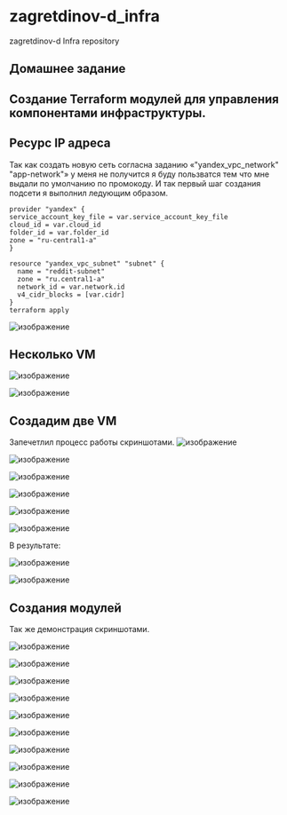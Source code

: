 # zagretdinov-d_infra
zagretdinov-d Infra repository

## Домашнее задание

## Создание Terraform модулей для управления компонентами инфраструктуры.

## Ресурс IP адреса
Так как создать новую сеть согласна заданию «"yandex_vpc_network" "app-network"» у меня не получится я буду пользватся тем что мне выдали по умолчанию по промокоду. 
И так первый шаг создания подсети я выполнил ледующим образом.
```
provider "yandex" {
service_account_key_file = var.service_account_key_file
cloud_id = var.cloud_id
folder_id = var.folder_id
zone = "ru-central1-a"
}

resource "yandex_vpc_subnet" "subnet" {
  name = "reddit-subnet"
  zone = "ru.central1-a"
  network_id = var.network.id
  v4_cidr_blocks = [var.cidr]
}
terraform apply
```
![изображение](https://user-images.githubusercontent.com/85208391/125015984-62101400-e092-11eb-9d73-aa4fa2b154db.png)


## Несколько VM

![изображение](https://user-images.githubusercontent.com/85208391/125016116-997ec080-e092-11eb-9e25-b0960560e4f4.png)

![изображение](https://user-images.githubusercontent.com/85208391/125016162-adc2bd80-e092-11eb-8160-6b6a22270414.png)

## Создадим две VM
Запечетлил процесс работы скриншотами.
![изображение](https://user-images.githubusercontent.com/85208391/125016868-df885400-e093-11eb-91a2-9fb521417ec7.png)

![изображение](https://user-images.githubusercontent.com/85208391/125016884-e8792580-e093-11eb-9c61-9b27c082e0af.png)

![изображение](https://user-images.githubusercontent.com/85208391/125016908-f5961480-e093-11eb-99f9-9b80739dc642.png)

![изображение](https://user-images.githubusercontent.com/85208391/125016927-fc248c00-e093-11eb-9dc8-e6bc273067cc.png)

![изображение](https://user-images.githubusercontent.com/85208391/125016946-02b30380-e094-11eb-86a9-013b4a7ef464.png)

![изображение](https://user-images.githubusercontent.com/85208391/125016973-10688900-e094-11eb-83ff-4f4f194d929e.png)


В результате:

![изображение](https://user-images.githubusercontent.com/85208391/125016450-35103100-e093-11eb-9a45-3894066599fa.png)

![изображение](https://user-images.githubusercontent.com/85208391/125016557-5d982b00-e093-11eb-8822-01e81eae3860.png)

## Создания модулей
Так же демонстрация скриншотами.

![изображение](https://user-images.githubusercontent.com/85208391/125019626-2fb5e500-e099-11eb-8030-3267aa7f9b01.png)

![изображение](https://user-images.githubusercontent.com/85208391/125019761-5ffd8380-e099-11eb-8f9d-6bae1767cc60.png)

![изображение](https://user-images.githubusercontent.com/85208391/125022205-f469e500-e09d-11eb-9fcf-30909f76310d.png)

![изображение](https://user-images.githubusercontent.com/85208391/125022228-021f6a80-e09e-11eb-89bf-e0289b322efa.png)

![изображение](https://user-images.githubusercontent.com/85208391/125022242-08ade200-e09e-11eb-9406-d2ef388b058d.png)

![изображение](https://user-images.githubusercontent.com/85208391/125022265-16fbfe00-e09e-11eb-92f3-4144cf1f5213.png)

![изображение](https://user-images.githubusercontent.com/85208391/125022297-2ed38200-e09e-11eb-9f95-1ceec9f342d1.png)

![изображение](https://user-images.githubusercontent.com/85208391/125022560-c8029880-e09e-11eb-96ff-454e289b731f.png)

![изображение](https://user-images.githubusercontent.com/85208391/125022573-d18c0080-e09e-11eb-8ee4-99fa722f3cd0.png)

![изображение](https://user-images.githubusercontent.com/85208391/125022677-07c98000-e09f-11eb-9bec-5b9e8045785a.png)

























